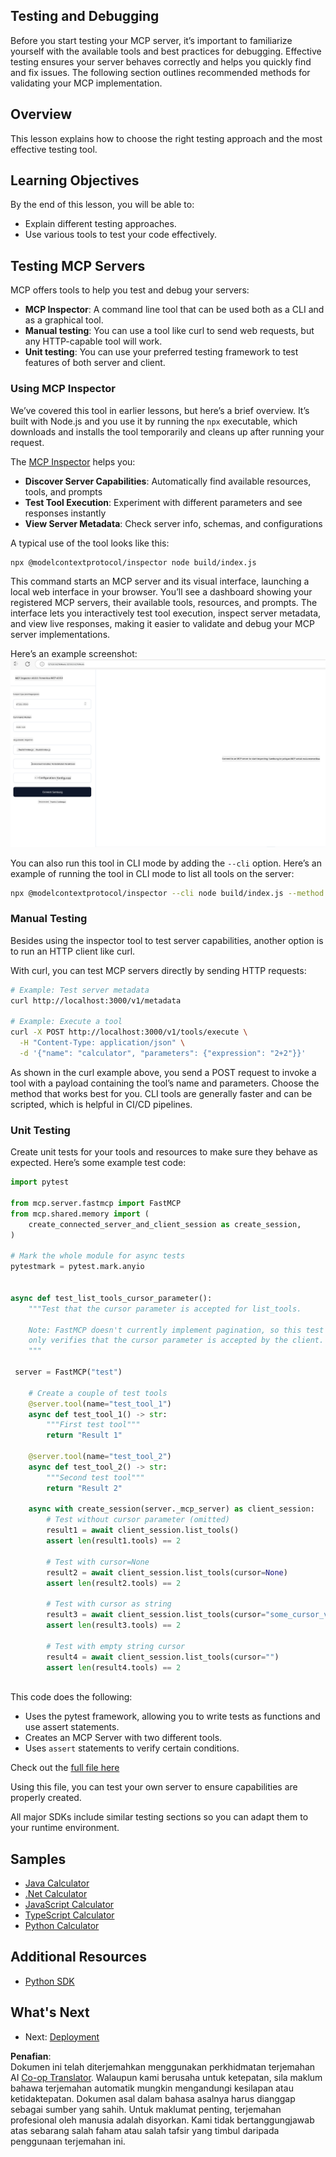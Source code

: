 <!--
CO_OP_TRANSLATOR_METADATA:
{
  "original_hash": "e25bc265a51244a7a2d93b3761543a1f",
  "translation_date": "2025-06-13T02:10:47+00:00",
  "source_file": "03-GettingStarted/08-testing/README.md",
  "language_code": "ms"
}
-->
## Testing and Debugging

Before you start testing your MCP server, it’s important to familiarize yourself with the available tools and best practices for debugging. Effective testing ensures your server behaves correctly and helps you quickly find and fix issues. The following section outlines recommended methods for validating your MCP implementation.

## Overview

This lesson explains how to choose the right testing approach and the most effective testing tool.

## Learning Objectives

By the end of this lesson, you will be able to:

- Explain different testing approaches.
- Use various tools to test your code effectively.

## Testing MCP Servers

MCP offers tools to help you test and debug your servers:

- **MCP Inspector**: A command line tool that can be used both as a CLI and as a graphical tool.
- **Manual testing**: You can use a tool like curl to send web requests, but any HTTP-capable tool will work.
- **Unit testing**: You can use your preferred testing framework to test features of both server and client.

### Using MCP Inspector

We’ve covered this tool in earlier lessons, but here’s a brief overview. It’s built with Node.js and you use it by running the `npx` executable, which downloads and installs the tool temporarily and cleans up after running your request.

The [MCP Inspector](https://github.com/modelcontextprotocol/inspector) helps you:

- **Discover Server Capabilities**: Automatically find available resources, tools, and prompts
- **Test Tool Execution**: Experiment with different parameters and see responses instantly
- **View Server Metadata**: Check server info, schemas, and configurations

A typical use of the tool looks like this:

```bash
npx @modelcontextprotocol/inspector node build/index.js
```

This command starts an MCP server and its visual interface, launching a local web interface in your browser. You’ll see a dashboard showing your registered MCP servers, their available tools, resources, and prompts. The interface lets you interactively test tool execution, inspect server metadata, and view live responses, making it easier to validate and debug your MCP server implementations.

Here’s an example screenshot: ![Inspector](../../../../translated_images/connect.141db0b2bd05f096fb1dd91273771fd8b2469d6507656c3b0c9df4b3c5473929.ms.png)

You can also run this tool in CLI mode by adding the `--cli` option. Here’s an example of running the tool in CLI mode to list all tools on the server:

```sh
npx @modelcontextprotocol/inspector --cli node build/index.js --method tools/list
```

### Manual Testing

Besides using the inspector tool to test server capabilities, another option is to run an HTTP client like curl.

With curl, you can test MCP servers directly by sending HTTP requests:

```bash
# Example: Test server metadata
curl http://localhost:3000/v1/metadata

# Example: Execute a tool
curl -X POST http://localhost:3000/v1/tools/execute \
  -H "Content-Type: application/json" \
  -d '{"name": "calculator", "parameters": {"expression": "2+2"}}'
```

As shown in the curl example above, you send a POST request to invoke a tool with a payload containing the tool’s name and parameters. Choose the method that works best for you. CLI tools are generally faster and can be scripted, which is helpful in CI/CD pipelines.

### Unit Testing

Create unit tests for your tools and resources to make sure they behave as expected. Here’s some example test code:

```python
import pytest

from mcp.server.fastmcp import FastMCP
from mcp.shared.memory import (
    create_connected_server_and_client_session as create_session,
)

# Mark the whole module for async tests
pytestmark = pytest.mark.anyio


async def test_list_tools_cursor_parameter():
    """Test that the cursor parameter is accepted for list_tools.

    Note: FastMCP doesn't currently implement pagination, so this test
    only verifies that the cursor parameter is accepted by the client.
    """

 server = FastMCP("test")

    # Create a couple of test tools
    @server.tool(name="test_tool_1")
    async def test_tool_1() -> str:
        """First test tool"""
        return "Result 1"

    @server.tool(name="test_tool_2")
    async def test_tool_2() -> str:
        """Second test tool"""
        return "Result 2"

    async with create_session(server._mcp_server) as client_session:
        # Test without cursor parameter (omitted)
        result1 = await client_session.list_tools()
        assert len(result1.tools) == 2

        # Test with cursor=None
        result2 = await client_session.list_tools(cursor=None)
        assert len(result2.tools) == 2

        # Test with cursor as string
        result3 = await client_session.list_tools(cursor="some_cursor_value")
        assert len(result3.tools) == 2

        # Test with empty string cursor
        result4 = await client_session.list_tools(cursor="")
        assert len(result4.tools) == 2
    
```

This code does the following:

- Uses the pytest framework, allowing you to write tests as functions and use assert statements.
- Creates an MCP Server with two different tools.
- Uses `assert` statements to verify certain conditions.

Check out the [full file here](https://github.com/modelcontextprotocol/python-sdk/blob/main/tests/client/test_list_methods_cursor.py)

Using this file, you can test your own server to ensure capabilities are properly created.

All major SDKs include similar testing sections so you can adapt them to your runtime environment.

## Samples

- [Java Calculator](../samples/java/calculator/README.md)
- [.Net Calculator](../../../../03-GettingStarted/samples/csharp)
- [JavaScript Calculator](../samples/javascript/README.md)
- [TypeScript Calculator](../samples/typescript/README.md)
- [Python Calculator](../../../../03-GettingStarted/samples/python)

## Additional Resources

- [Python SDK](https://github.com/modelcontextprotocol/python-sdk)

## What's Next

- Next: [Deployment](/03-GettingStarted/09-deployment/README.md)

**Penafian**:  
Dokumen ini telah diterjemahkan menggunakan perkhidmatan terjemahan AI [Co-op Translator](https://github.com/Azure/co-op-translator). Walaupun kami berusaha untuk ketepatan, sila maklum bahawa terjemahan automatik mungkin mengandungi kesilapan atau ketidaktepatan. Dokumen asal dalam bahasa asalnya harus dianggap sebagai sumber yang sahih. Untuk maklumat penting, terjemahan profesional oleh manusia adalah disyorkan. Kami tidak bertanggungjawab atas sebarang salah faham atau salah tafsir yang timbul daripada penggunaan terjemahan ini.